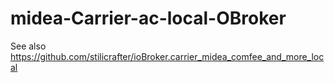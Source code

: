 # midea-Carrier-ac-local-OBroker

See also https://github.com/stilicrafter/ioBroker.carrier_midea_comfee_and_more_local
